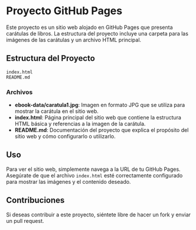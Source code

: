 # Proyecto GitHub Pages

Este proyecto es un sitio web alojado en GitHub Pages que presenta carátulas de libros. La estructura del proyecto incluye una carpeta para las imágenes de las carátulas y un archivo HTML principal.

## Estructura del Proyecto

```
index.html
README.md
```

### Archivos

- **ebook-data/caratula1.jpg**: Imagen en formato JPG que se utiliza para mostrar la carátula en el sitio web.
- **index.html**: Página principal del sitio web que contiene la estructura HTML básica y referencias a la imagen de la carátula.
- **README.md**: Documentación del proyecto que explica el propósito del sitio web y cómo configurarlo o utilizarlo.

## Uso

Para ver el sitio web, simplemente navega a la URL de tu GitHub Pages. Asegúrate de que el archivo `index.html` esté correctamente configurado para mostrar las imágenes y el contenido deseado.

## Contribuciones

Si deseas contribuir a este proyecto, siéntete libre de hacer un fork y enviar un pull request.
